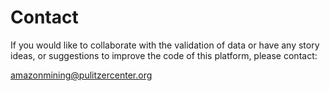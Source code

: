 # Contact

If you would like to collaborate with the validation of data or have any story ideas, or suggestions to improve the code of this platform, please contact:

<a class="amw-mail-link" href="mailtio:amazonmining@pulitzercenter.org">amazonmining@pulitzercenter.org</a>
